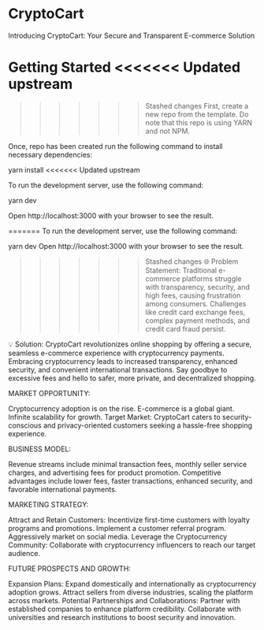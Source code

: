 # CryptoCart
Introducing CryptoCart: Your Secure and Transparent E-commerce Solution

Getting Started
<<<<<<< Updated upstream
=======

>>>>>>> Stashed changes
First, create a new repo from the template. Do note that this repo is using YARN and not NPM.

Once, repo has been created run the following command to install necessary dependencies:

yarn install
<<<<<<< Updated upstream

To run the development server, use the following command:

yarn dev

Open http://localhost:3000 with your browser to see the result.


=======
To run the development server, use the following command:

yarn dev
Open http://localhost:3000 with your browser to see the result.



>>>>>>> Stashed changes
🌐 Problem Statement:
Traditional e-commerce platforms struggle with transparency, security, and high fees, causing frustration among consumers. Challenges like credit card exchange fees, complex payment methods, and credit card fraud persist.

💡 Solution:
CryptoCart revolutionizes online shopping by offering a secure, seamless e-commerce experience with cryptocurrency payments. Embracing cryptocurrency leads to increased transparency, enhanced security, and convenient international transactions. Say goodbye to excessive fees and hello to safer, more private, and decentralized shopping.

MARKET OPPORTUNITY:

Cryptocurrency adoption is on the rise.
E-commerce is a global giant.
Infinite scalability for growth.
Target Market:
CryptoCart caters to security-conscious and privacy-oriented customers seeking a hassle-free shopping experience.

BUSINESS MODEL:

Revenue streams include minimal transaction fees, monthly seller service charges, and advertising fees for product promotion.
Competitive advantages include lower fees, faster transactions, enhanced security, and favorable international payments.

MARKETING STRATEGY:

Attract and Retain Customers:
Incentivize first-time customers with loyalty programs and promotions.
Implement a customer referral program.
Aggressively market on social media.
Leverage the Cryptocurrency Community:
Collaborate with cryptocurrency influencers to reach our target audience.

FUTURE PROSPECTS AND GROWTH:

Expansion Plans:
Expand domestically and internationally as cryptocurrency adoption grows.
Attract sellers from diverse industries, scaling the platform across markets.
Potential Partnerships and Collaborations:
Partner with established companies to enhance platform credibility.
Collaborate with universities and research institutions to boost security and innovation.
